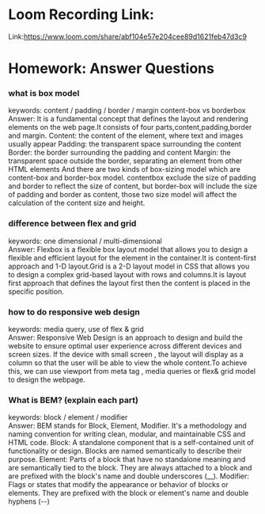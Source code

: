 # Loom Recording Link:

Link:https://www.loom.com/share/abf104e57e204cee89d1621feb47d3c9

# Homework: Answer Questions

### what is box model

keywords:
content / padding / border / margin
content-box vs borderbox
<br>
Answer: It is a fundamental concept that defines the layout and rendering elements on the web page.It consists of four parts,content,padding,border and margin.
Content: the content of the element, where text and images usually appear
Padding: the transparent space surrounding the content
Border: the border surrounding the padding and content
Margin: the transparent space outside the border, separating an element from other HTML elements
And there are two kinds of box-sizing model which are content-box and border-box model. contentbox exclude the size of padding and border to reflect the size of content, but border-box will include the size of padding and border as content, those two size model will affect the calculation of the content size and height.

### difference between flex and grid

keywords: one dimensional / multi-dimensional
<br>
Answer:
Flexbox is a flexible box layout model that allows you to design a flexible and efficient layout for the element in the container.It is content-first approach and 1-D layout.Grid is a 2-D layout model in CSS that allows you to design a complex grid-based layout with rows and columns.It is layout first approach that defines the layout first then the content is placed in the specific position.

### how to do responsive web design

keywords: media query, use of flex & grid
<br>
Answer:
Responsive Web Design is an approach to design and build the website to ensure optimal user experience across different devices and screen sizes. If the device with small screen , the layout will display as a column so that the user will be able to view the whole content.To achieve this, we can use viewport from meta tag , media queries or flex& grid model to design the webpage.

### What is BEM? (explain each part)

keywords: block / element / modifier
<br>
Answer:
BEM stands for Block, Element, Modifier. It's a methodology and naming convention for writing clean, modular, and maintainable CSS and HTML code.
Block: A standalone component that is a self-contained unit of functionality or design. Blocks are named semantically to describe their purpose.
Element: Parts of a block that have no standalone meaning and are semantically tied to the block. They are always attached to a block and are prefixed with the block's name and double underscores (\_\_).
Modifier: Flags or states that modify the appearance or behavior of blocks or elements. They are prefixed with the block or element's name and double hyphens (--)
